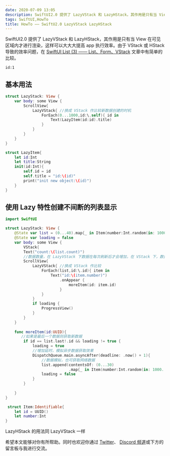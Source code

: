 ```yaml
---
date: 2020-07-09 13:05
description: SwiftUI2.0 提供了 LazyVStack 和 LazyHStack，其作用是只有当 View 在可见区域内才进行渲染，这样可以大大大提高 app 执行效率
tags: SwiftUI,HowTo
title: HowTo —— SwiftU2.0 LazyVStack LazyHStack
---
```


SwiftUI2.0 提供了 LazyVStack 和 LazyHStack，其作用是只有当 View 在可见区域内才进行渲染，这样可以大大大提高 app 执行效率。由于 VStack 或 HStack 导致的效率问题，在 [SwiftUI List (3) —— List、Form、VStack](https://zhuanlan.zhihu.com/p/111151515) 文章中有简单的比较。

```responser
id:1
```

## 基本用法 ##

```swift
struct LazyStack: View {
    var body: some View {
        ScrollView{
            LazyVStack{ //换成 VStack 作比较新数据创建的时机
                ForEach(0...1000,id:\.self){ id in
                    Text(LazyItem(id:id).title)
                }
            }
        }
    }
}

struct LazyItem{
    let id:Int
    let title:String
    init(id:Int){
        self.id = id
        self.title = "id:\(id)"
        print("init new object:\(id)") 
    }
}

```

## 使用 Lazy 特性创建不间断的列表显示 ##

```swift
import SwiftUI

struct LazyStack: View {
    @State var list = (0...40).map{_ in Item(number:Int.random(in: 1000...5000))}
    @State var loading = false
    var body: some View {
        VStack{
        Text("count:\(list.count)")
        //数据数量，在 LazyVStack 下数据在每次刷新后才会增加，在 VStack 下，数据会一直增加。
        ScrollView{
            LazyVStack{ //换成 VStack 作比较
                ForEach(list,id:\.id){ item in
                    Text("id:\(item.number)")
                        .onAppear {
                            moreItem(id: item.id)
                        }
                }
            }
            if loading {
                ProgressView()
            }
        }
    }
    
    func moreItem(id:UUID){
       //如果是最后一个数据则获取新数据
        if id == list.last!.id && loading != true {
            loading = true
            //增加延时，模拟异步数据获取效果
            DispatchQueue.main.asyncAfter(deadline: .now() + 1){
                //数据模拟，也可获取网络数据
                list.append(contentsOf: (0...30)
                            .map{_ in Item(number:Int.random(in: 1000...5000))})
                loading = false
            }
        }
        
    }
}

 struct Item:Identifiable{
    let id = UUID()
    let number:Int
}

```

LazyHStack 的用法同 LazyVStack 一样

希望本文能够对你有所帮助。同时也欢迎你通过 [Twitter](https://twitter.com/fatbobman)、 [Discord 频道](https://discord.gg/ApqXmy5pQJ)或下方的留言板与我进行交流。
